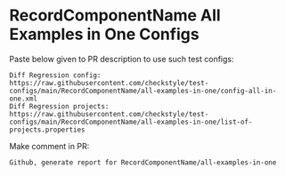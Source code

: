 # RecordComponentName All Examples in One Configs
Paste below given to PR description to use such test configs:
```
Diff Regression config: https://raw.githubusercontent.com/checkstyle/test-configs/main/RecordComponentName/all-examples-in-one/config-all-in-one.xml
Diff Regression projects: https://raw.githubusercontent.com/checkstyle/test-configs/main/RecordComponentName/all-examples-in-one/list-of-projects.properties
```
Make comment in PR:
```
Github, generate report for RecordComponentName/all-examples-in-one
```
